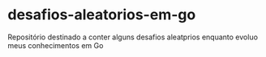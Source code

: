 # desafios-aleatorios-em-go
Repositório destinado a conter alguns desafios aleatprios enquanto evoluo meus conhecimentos em Go
